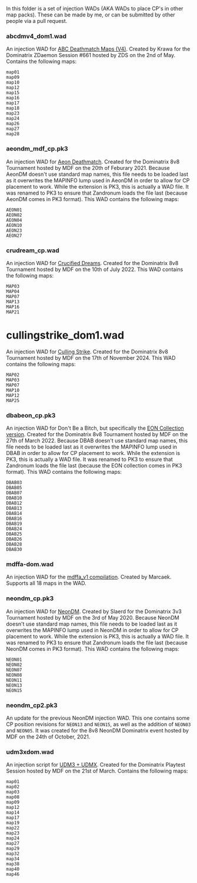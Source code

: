 In this folder is a set of injection WADs (AKA WADs to place CP's in other map packs). These can be made by me, or can be submitted by other people via a pull request. 

### abcdmv4_dom1.wad
An injection WAD for [ABC Deathmatch Maps (V4)](https://www.wad-archive.com/wad/ABC-Deathmatch-maps-1). Created by Krawa for the Dominatrix ZDaemon Session #661 hosted by ZDS on the 2nd of May. Contains the following maps:
```
map01
map09
map10
map12
map15
map16
map17
map18
map23
map24
map26
map27
map28
```

### aeondm_mdf_cp.pk3
An injection WAD for [Aeon Deathmatch](https://www.doomworld.com/idgames/levels/doom2/deathmatch/Ports/megawads/aeondm). Created for the Dominatrix 8v8 Tournament hosted by MDF on the 20th of Feburary 2021. Because AeonDM doesn't use standard map names, this file needs to be loaded last as it overwrites the MAPINFO lump used in AeonDM in order to allow for CP placement to work. While the extension is PK3, this is actually a WAD file. It was renamed to PK3 to ensure that Zandronum loads the file last (because AeonDM comes in PK3 format). This WAD contains the following maps:
```
AEON01
AEON02
AEON04
AEON10
AEON23
AEON27
```

### crudream_cp.wad
An injection WAD for [Crucified Dreams](https://www.doomworld.com/idgames/levels/doom2/deathmatch/Ports/megawads/crudream). Created for the Dominatrix 8v8 Tournament hosted by MDF on the 10th of July 2022. This WAD contains the following maps:
```
MAP03
MAP04
MAP07
MAP13
MAP16
MAP21
```

# cullingstrike_dom1.wad
An injection WAD for [Culling Strike](https://www.doomworld.com/forum/topic/137962-culling-strike-zandronum-deathmatch-community-project/). Created for the Dominatrix 8v8 Tournament hosted by MDF on the 17th of November 2024. This WAD contains the following maps:
```
MAP02
MAP03
MAP07
MAP10
MAP12
MAP25
```

### dbabeon_cp.pk3
An injection WAD for Don't Be a Bitch, but specifically the [EON Collection version](https://www.wad-archive.com/wad/be4e7fd2b3ae008a4ece98f4f2efab76cce62000). Created for the Dominatrix 8v8 Tournament hosted by MDF on the 27th of March 2022. Because DBAB doesn't use standard map names, this file needs to be loaded last as it overwrites the MAPINFO lump used in DBAB in order to allow for CP placement to work. While the extension is PK3, this is actually a WAD file. It was renamed to PK3 to ensure that Zandronum loads the file last (because the EON collection comes in PK3 format). This WAD contains the following maps:
```
DBAB03
DBAB05
DBAB07
DBAB10
DBAB12
DBAB13
DBAB14
DBAB16
DBAB19
DBAB24
DBAB25
DBAB26
DBAB28
DBAB30
```

### mdffa-dom.wad
An injection WAD for the [mdffa_v1 compilation](https://www.wad-archive.com/wad/4d58151d309d5c199236fd11c8b5bc9e). Created by Marcaek. Supports all 18 maps in the WAD.


### neondm_cp.pk3
An injection WAD for [NeonDM](https://www.doomworld.com/forum/topic/92275-released-neondm/). Created by Slaerd for the Dominatrix 3v3 Tournament hosted by MDF on the 3rd of May 2020. Because NeonDM doesn't use standard map names, this file needs to be loaded last as it overwrites the MAPINFO lump used in NeonDM in order to allow for CP placement to work. While the extension is PK3, this is actually a WAD file. It was renamed to PK3 to ensure that Zandronum loads the file last (because NeonDM comes in PK3 format). This WAD contains the following maps:
```
NEON01
NEON02
NEON07
NEON08
NEON11
NEON13
NEON15
```

### neondm_cp2.pk3
An update for the previous NeonDM injection WAD. This one contains some CP position revisions for `NEON13` and `NEON15`, as well as the addition of `NEON03` and `NEON05`. It was created for the 8v8 NeonDM Dominatrix event hosted by MDF on the 24th of October, 2021.

### udm3xdom.wad
An injection script for [UDM3 + UDMX](http://doomshack.org/wads/udmx_udm3.wad). Created for the Dominatrix Playtest Session hosted by MDF on the 21st of March. Contains the following maps:
```
map01
map02
map03
map08
map09
map12
map14
map17
map19
map22
map23
map24
map27
map29
map32
map34
map38
map40
map46
```
